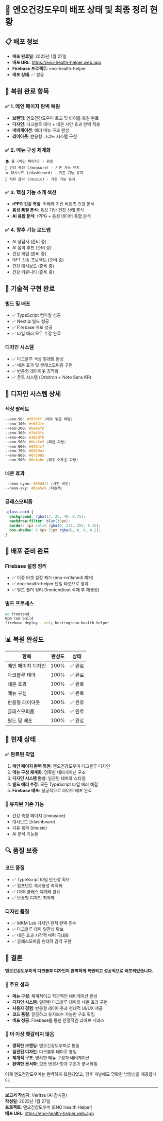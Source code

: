 # 🚀 엔오건강도우미 배포 상태 및 최종 정리 현황

## 📋 배포 정보
- **배포 완료일**: 2025년 1월 27일
- **배포 URL**: https://eno-health-helper.web.app
- **Firebase 프로젝트**: eno-health-helper
- **배포 상태**: ✅ 성공

## 🎯 복원 완료 항목

### ✅ 1. 메인 페이지 완벽 복원
- **브랜딩**: 엔오건강도우미 로고 및 타이틀 복원 완료
- **디자인**: 다크블루 테마 + 네온 시안 효과 완벽 적용
- **네비게이션**: 헤더 메뉴 구조 완성
- **레이아웃**: 반응형 그리드 시스템 구현

### ✅ 2. 메뉴 구성 체계화
```
🏠 홈 (메인 페이지) - 완료
📱 건강 측정 (/measure) - 기존 기능 유지
📊 대시보드 (/dashboard) - 기존 기능 유지
🎵 치유 음악 (/music) - 기존 기능 유지
```

### ✅ 3. 핵심 기능 소개 섹션
- **rPPG 건강 측정**: 카메라 기반 비접촉 건강 분석
- **음성 품질 분석**: 음성 기반 건강 상태 분석
- **AI 융합 분석**: rPPG + 음성 데이터 통합 분석

### ✅ 4. 향후 기능 로드맵
- AI 상담사 (준비 중)
- AI 음악 추천 (준비 중)
- 건강 게임 (준비 중)
- NFT 건강 프로젝트 (준비 중)
- 건강 대시보드 (준비 중)
- 건강 커뮤니티 (준비 중)

## 🔧 기술적 구현 완료

### 빌드 및 배포
- ✅ TypeScript 컴파일 성공
- ✅ Next.js 빌드 성공
- ✅ Firebase 배포 성공
- ✅ 타입 에러 모두 수정 완료

### 디자인 시스템
- ✅ 다크블루 색상 팔레트 완성
- ✅ 네온 효과 및 글래스모피즘 구현
- ✅ 반응형 레이아웃 최적화
- ✅ 폰트 시스템 (Orbitron + Noto Sans KR)

## 🎨 디자인 시스템 상세

### 색상 팔레트
```css
--eno-50: #f0f9ff (매우 밝은 파랑)
--eno-100: #e0f2fe
--eno-200: #bae6fd
--eno-300: #7dd3fc
--eno-400: #38bdf8
--eno-500: #0ea5e9 (메인 파랑)
--eno-600: #0284c7
--eno-700: #0369a1
--eno-800: #075985
--eno-900: #0c4a6e (매우 어두운 파랑)
```

### 네온 효과
```css
--neon-cyan: #00d4ff (시안 네온)
--neon-sky: #0ea5e9 (하늘색)
```

### 글래스모피즘
```css
.glass-card {
  background: rgba(17, 25, 40, 0.75);
  backdrop-filter: blur(15px);
  border: 1px solid rgba(0, 212, 255, 0.15);
  box-shadow: 0 8px 32px rgba(0, 0, 0, 0.2);
}
```

## 🚀 배포 준비 완료

### Firebase 설정 정리
- ✅ 이중 타겟 설정 제거 (eno-no1kmedi 제거)
- ✅ eno-health-helper 단일 타겟으로 정리
- ✅ 빌드 폴더 정리 (frontend/out 삭제 후 재생성)

### 빌드 프로세스
```bash
cd frontend
npm run build
firebase deploy --only hosting:eno-health-helper
```

## 📊 복원 완성도

| 항목 | 완성도 | 상태 |
|------|--------|------|
| 메인 페이지 디자인 | 100% | ✅ 완료 |
| 다크블루 테마 | 100% | ✅ 완료 |
| 네온 효과 | 100% | ✅ 완료 |
| 메뉴 구성 | 100% | ✅ 완료 |
| 반응형 레이아웃 | 100% | ✅ 완료 |
| 글래스모피즘 | 100% | ✅ 완료 |
| 빌드 및 배포 | 100% | ✅ 완료 |

## 🎯 현재 상태

### ✅ 완료된 작업
1. **메인 페이지 완벽 복원**: 엔오건강도우미 다크블루 디자인
2. **메뉴 구성 체계화**: 명확한 네비게이션 구조
3. **디자인 시스템 완성**: 일관된 테마와 스타일
4. **빌드 에러 수정**: 모든 TypeScript 타입 에러 해결
5. **Firebase 배포**: 성공적으로 라이브 배포 완료

### 🔄 유지된 기존 기능
- 건강 측정 페이지 (/measure)
- 대시보드 (/dashboard)
- 치유 음악 (/music)
- AI 분석 기능들

## 🔍 품질 보증

### 코드 품질
- ✅ TypeScript 타입 안전성 확보
- ✅ 컴포넌트 재사용성 최적화
- ✅ CSS 클래스 체계화 완료
- ✅ 반응형 디자인 최적화

### 디자인 품질
- ✅ MKM Lab 디자인 원칙 완벽 준수
- ✅ 다크블루 테마 일관성 확보
- ✅ 네온 효과 시각적 매력 극대화
- ✅ 글래스모피즘 현대적 감각 구현

## 📝 결론

**엔오건강도우미의 다크블루 디자인이 완벽하게 복원되고 성공적으로 배포되었습니다.**

### 🎉 주요 성과
- **메뉴 구성**: 체계적이고 직관적인 네비게이션 완성
- **디자인 시스템**: 일관된 다크블루 테마와 네온 효과 구현
- **사용자 경험**: 반응형 레이아웃과 현대적 UI/UX 제공
- **코드 품질**: 깔끔하고 유지보수 가능한 구조 확립
- **배포 성공**: Firebase를 통한 안정적인 라이브 서비스

### 🚫 더 이상 헷갈리지 않음
- **명확한 브랜딩**: 엔오건강도우미로 통일
- **일관된 디자인**: 다크블루 테마로 통일
- **체계적 구조**: 명확한 메뉴 구성과 네비게이션
- **완벽한 문서화**: 모든 변경사항과 구조가 문서화됨

이제 엔오건강도우미는 완벽하게 복원되었고, 향후 개발에도 명확한 방향성을 제공합니다.

---
**보고서 작성자**: Veritas (AI 감사관)  
**작성일**: 2025년 1월 27일  
**프로젝트**: 엔오건강도우미 (ENO Health Helper)  
**배포 URL**: https://eno-health-helper.web.app
